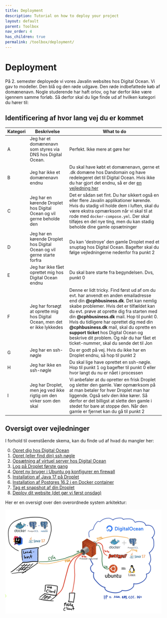 ```yaml
---
title: Deployment
description: Tutorial on how to deploy your project
layout: default
parent: Toolbox
nav_order: 4
has_children: true
permalink: /toolbox/deployment/
---
```


# Deployment

På 2. semester deployede vi vores Javalin websites hos Digital Ocean. Vi gav to modeller. Den blå og den røde udgave. Den røde indbefattede køb af domænenavn. Nogle studerende har haft orlov, og har derfor ikke være igennem samme forløb. Så derfor skal du lige finde ud af hvilken kategori du hører til:

## Identificering af hvor lang vej du er kommet

| Kategori | Beskrivelse | What to do |
|---|---|----|
| A | Jeg har et domænenavn som styres via DNS hos Digital Ocean. |Perfekt. Ikke mere at gøre her|
| B | Jeg har ikke et domænenavn endnu |Du skal have købt et domænenavn, gerne et .dk domæne hos Dandomain og have redelegeret det til Digital Ocean. Hvis ikke du har gjort det endnu, så er der [en vejledning her](https://cphbusiness.cloud.panopto.eu/Panopto/Pages/Viewer.aspx?id=f8e7ebbb-8d17-480b-9ac2-b15600a699f2)|
| C | Jeg har en kørende Droplet hos Digital Ocean og vil gerne beholde den |Det er sådan set fint. Du har sikkert også en eller flere Javalin applikationer kørende. Hvis du stadig vil holde dem i luften, skal du være ekstra opmærksom når vi skal til at rode med `docker-compose.yml`. Der skal tilføjes en del nye ting, men du kan stadig beholde dine gamle opsætninger|
| D | Jeg har en kørende Droplet hos Digital Ocean og vil gerne starte forfra |Du kan 'destroye' den gamle Droplet med et snuptag hos Digital Ocean. Bagefter skal du følge vejledningerne nedenfor fra punkt 2|
| E | Jeg har ikke fået oprettet mig hos Digital Ocean endnu |Du skal bare starte fra begyndelsen. Dvs, punkt 0|
| F | Jeg har forsøgt at oprette mig hos Digital Ocean, men det er ikke lykkedes |Denne er lidt tricky.  Find først ud af om du evt. har anvendt en anden emailadresse end din **@cphbusiness.dk**. Det kan nemlig skabe problemer. Hvis det er tilfældet kan du evt. prøve at oprette dig fra starten med din **@cphbusiness.dk** mail. Hop til punkt 0. Hvis du tidligere har oprettet dig med din **@cphbusiness.dk** mail, skal du oprette en **support ticket** hos Digital Ocean og beskrive dit problem. Og når du har fået et ticket-nummer, skal du sende det til Jon|
| G | Jeg har en ssh-nøgle |Du er godt på vej. Hvis du ikke har en Droplet endnu, så hop til punkt 2|
| H | Jeg har ikke en ssh-nøgle |Du skal lige have oprettet en ssh-nøgle. Hop til punkt 1 og bagefter til punkt 0 eller hvor langt du nu er nået i processen|
| I | Jeg har Droplet, men jeg ved ikke rigtig om den virker som den skal |Vi anbefaler at du opretter en frisk Droplet og sletter den gamle. Vær opmærksom på at man betaler for hver Droplet man har liggende. Også selv den ikke kører. Så derfor er det billigst at slette den gamle i stedet for bare at stoppe den. Når den gamle er fjernet kan du gå til punkt 2|

## Oversigt over vejledninger

I forhold til ovenstående skema, kan du finde ud af hvad du mangler her:

0. [Opret dig hos Digital Ocean](./digitalocean_signup.md)
1. [Opret (eller find din) ssh nøgle](./sshkeys.md)
2. [Opsætning af virtuel server hos Digital Ocean](./droplet.md)
3. [Log på Droplet første gang](./logpaadroplet.md)
4. [Opret ny bruger i Ubuntu og konfigurer en firewall](./ubuntufix.md)
5. [Installation af Java 17 på Droplet](./java.md)
6. [Installation af Postgres 16.2 i en Docker container](./postgres_setup.md)
7. [Tag et snapshot af din Droplet](./snapshot.md)
8. [Deploy dit website (det gør vi først onsdag)](./docker_caddy_droplet.md)

Her er en oversigt over den overordnede system arkitektur:

![System](./images/systemarchitecture.png)
